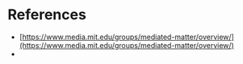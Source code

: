 # References

* [https://www.media.mit.edu/groups/mediated-matter/overview/](https://www.media.mit.edu/groups/mediated-matter/overview/)
* 


